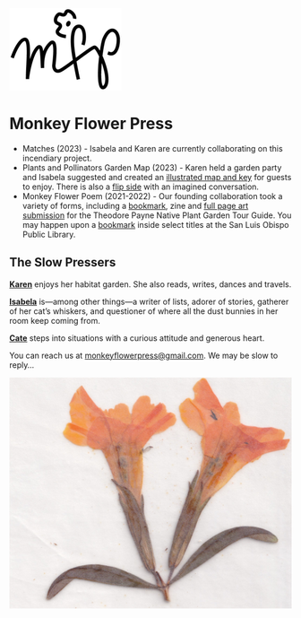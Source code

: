 ![mfp-logo-black.png](mfp-small-logo.png)

# Monkey Flower Press

- Matches (2023) - Isabela and Karen are currently collaborating on this incendiary project.
- Plants and Pollinators Garden Map (2023) - Karen held a garden party and Isabela suggested and created an [illustrated map and key](garden-map_v1.pdf) for guests to enjoy. There is also a [flip side](garden-convo.pdf) with an imagined conversation.
- Monkey Flower Poem (2021-2022) - Our founding collaboration took a variety of forms, including a [bookmark](bookmark-stack.jpeg), zine and [full page art submission](mfp_fullpage_monkeyflower_v4.pdf) for the Theodore Payne Native Plant Garden Tour Guide. You may happen upon a [bookmark](bookmark_back.jpg) inside select titles at the San Luis Obispo Public Library. 

## The Slow Pressers

[**Karen**](karen-photo.jpg) enjoys her habitat garden. She also reads, writes, dances and travels.

[**Isabela**](isabela-photo.jpeg) is—among other things—a writer of lists, adorer of stories, gatherer of her cat’s whiskers, and questioner of where all the dust bunnies in her room keep coming from.

[**Cate**](cate-photo.jpeg) steps into situations with a curious attitude and generous heart. 

You can reach us at monkeyflowerpress@gmail.com. We may be slow to reply…

![yellow-pressed-monkey-flower.jpg](monkey-press-yellow.jpeg)

